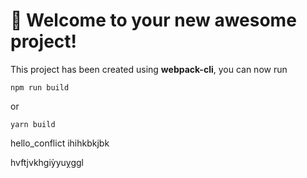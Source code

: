 # 🚀 Welcome to your new awesome project!

This project has been created using **webpack-cli**, you can now run

```
npm run build
```

or

```
yarn build
```

hello_conflict
ihihkbkjbk

hvftjvkhgiỳyuỵggl